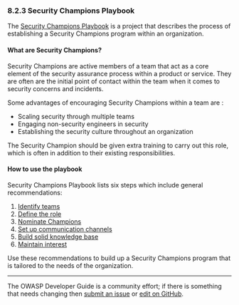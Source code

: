 ### 8.2.3 Security Champions Playbook

The [Security Champions Playbook][sec-champs] is a project that describes the process of establishing
a Security Champions program within an organization.

#### What are Security Champions?

Security Champions are active members of a team that act as a core element of the security assurance process
within a product or service.
They are often are the initial point of contact within the team when it comes to security concerns and incidents.

Some advantages of encouraging Security Champions within a team are :

* Scaling security through multiple teams
* Engaging non-security engineers in security
* Establishing the security culture throughout an organization

The Security Champion should be given extra training to carry out this role,
which is often in addition to their existing responsibilities.

#### How to use the playbook

Security Champions Playbook lists six steps which include general recommendations:

1. [Identify teams](https://github.com/c0rdis/security-champions-playbook/blob/master/Security%20Playbook/1.%20Identify%20teams.md)
2. [Define the role](https://github.com/c0rdis/security-champions-playbook/blob/master/Security%20Playbook/2.%20Define%20the%20role.md)
3. [Nominate Champions](https://github.com/c0rdis/security-champions-playbook/blob/master/Security%20Playbook/3.%20Nominate%20Champions.md)
4. [Set up communication channels](https://github.com/c0rdis/security-champions-playbook/blob/master/Security%20Playbook/4.%20Set%20up%20communication%20channels.md)
5. [Build solid knowledge base](https://github.com/c0rdis/security-champions-playbook/blob/master/Security%20Playbook/5.%20Build%20solid%20knowledge%20base.md)
6. [Maintain interest](https://github.com/c0rdis/security-champions-playbook/blob/master/Security%20Playbook/6.%20Maintain%20interest.md)

Use these recommendations to build up a Security Champions program that is tailored to the needs of the organization.

----

The OWASP Developer Guide is a community effort; if there is something that needs changing
then [submit an issue][issue1023] or [edit on GitHub][edit1023].

[issue1023]: https://github.com/OWASP/DevGuide/issues/new?labels=content&template=request.md&title=Update:%2008-culture-process/02-security-champions/03-security-champions-playbook
[edit1023]: https://github.com/OWASP/DevGuide/blob/main/docs/08-culture-process/02-security-champions/03-security-champions-playbook.md
[sec-champs]: https://github.com/c0rdis/security-champions-playbook
